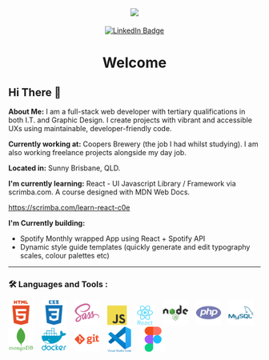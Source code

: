 <div id="header" align="center">
  <div>
    <img src="https://media.giphy.com/media/M9gbBd9nbDrOTu1Mqx/giphy.gif" width="100"/>
  </div>
  <br />
  <div>
    <a href="https://www.linkedin.com/in/sy5000/">
      <img src="https://img.shields.io/badge/LinkedIn-blue?style=for-the-badge&logo=linkedin&logoColor=white" alt="LinkedIn Badge"/>
    </a>
  </div>
<h1> Welcome  </h1>
</div>

<!-- profile view counter-->
<!--
<div align="center">
  <img src="https://komarev.com/ghpvc/?username=Sy5000&style=flat-square&color=blue" />
</div>
--> 

## Hi There 👋

**About Me:** 
I am a full-stack web developer with tertiary qualifications in both I.T. and Graphic Design. I create projects with vibrant and accessible UXs using maintainable, developer-friendly code.

**Currently working at:**
Coopers Brewery (the job I had whilst studying). I am also working freelance projects alongside my day job.

**Located in:** 
Sunny Brisbane, QLD.

**I'm currently learning:** 
React - UI Javascript Library / Framework via scrimba.com. A course designed with MDN Web Docs. 

https://scrimba.com/learn-react-c0e

**I'm Currently building:** 
- Spotify Monthly wrapped App using React + Spotify API
- Dynamic style guide templates (quickly generate and edit typography scales, colour palettes etc)  

---

### :hammer_and_wrench: Languages and Tools :

<div>
  <img src="https://github.com/devicons/devicon/blob/ca28c779441053191ff11710fe24a9e6c23690d6/icons/html5/html5-plain-wordmark.svg?plain=1" title="html5" alt="html5" width="50" height="50"/>
  &nbsp;&nbsp;
  <img src="https://github.com/devicons/devicon/blob/ca28c779441053191ff11710fe24a9e6c23690d6/icons/css3/css3-plain-wordmark.svg?plain=1" title="CSS" alt="CSS" width="50" height="50"/>
  &nbsp;&nbsp;
  <img src="https://github.com/devicons/devicon/blob/ca28c779441053191ff11710fe24a9e6c23690d6/icons/sass/sass-original.svg?plain=1" title="SASS" alt="SASS" width="50" height="50"/>
  &nbsp;&nbsp;
  <img  src="https://github.com/devicons/devicon/blob/master/icons/javascript/javascript-original.svg" title="JavaScript" alt="JavaScript" width="40" height="40"/>
  &nbsp;&nbsp;
   <img  src="https://github.com/devicons/devicon/blob/ca28c779441053191ff11710fe24a9e6c23690d6/icons/react/react-original-wordmark.svg" title="React" alt="React" width="40" height="40"/>
  &nbsp;&nbsp;
  <img src="https://github.com/devicons/devicon/blob/ca28c779441053191ff11710fe24a9e6c23690d6/icons/nodejs/nodejs-original-wordmark.svg?plain=1" title="NodeJS" alt="NodeJS" width="50" height="50"/>
  &nbsp;&nbsp;
   <img src="https://github.com/devicons/devicon/blob/ca28c779441053191ff11710fe24a9e6c23690d6/icons/php/php-plain.svg?plain=1" title="PHP" alt="PHP" width="50" height="50"/>
  &nbsp;&nbsp;
  <img src="https://github.com/devicons/devicon/blob/ca28c779441053191ff11710fe24a9e6c23690d6/icons/mysql/mysql-plain-wordmark.svg?plain=1" title="MySQL" alt="MySQL" width="50" height="50"/>
  &nbsp;&nbsp;
  <img src="https://github.com/devicons/devicon/blob/ca28c779441053191ff11710fe24a9e6c23690d6/icons/mongodb/mongodb-plain-wordmark.svg?plain=1" title="mongoDB" alt="mongoDB" width="50" height="50"/>
  &nbsp;&nbsp;
  <img src="https://github.com/devicons/devicon/blob/ca28c779441053191ff11710fe24a9e6c23690d6/icons/docker/docker-plain-wordmark.svg?plain=1" title="Docker" alt="Docker" width="50" height="50"/>
  &nbsp;&nbsp;
  <img src="https://github.com/devicons/devicon/blob/ca28c779441053191ff11710fe24a9e6c23690d6/icons/git/git-plain-wordmark.svg?plain=1" title="" alt="" width="50" height="50"/>
  &nbsp;&nbsp;
  <img src="https://github.com/devicons/devicon/blob/ca28c779441053191ff11710fe24a9e6c23690d6/icons/vscode/vscode-original-wordmark.svg?plain=1" title="VSCode" alt="VSCode" width="50" height="50"/>
  &nbsp;&nbsp;
  <img src="https://github.com/devicons/devicon/blob/ca28c779441053191ff11710fe24a9e6c23690d6/icons/figma/figma-original.svg?plain=1" title="Figma" alt="Figma" width="50" height="50"/>
  
  <!--<img src="" title="" alt="" width="40" height="40"/>-->
</div>

<!--
**Sy5000/Sy5000** is a ✨ _special_ ✨ repository because its `README.md` (this file) appears on your GitHub profile.

Here are some ideas to get you started:

- 🔭 I’m currently working on ...
- 🌱 I’m currently learning ...
- 👯 I’m looking to collaborate on ...
- 🤔 I’m looking for help with ...
- 💬 Ask me about ...
- 📫 How to reach me: ...
- 😄 Pronouns: ...
- ⚡ Fun fact: ...
-->
